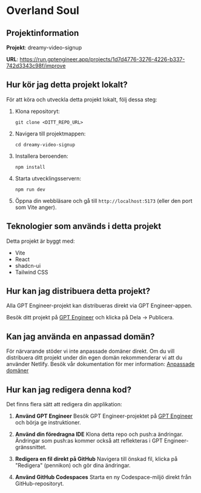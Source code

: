 # Overland Soul

## Projektinformation

**Projekt**: dreamy-video-signup

**URL**: https://run.gptengineer.app/projects/1d7d4776-3276-4226-b337-742d3343c98f/improve

## Hur kör jag detta projekt lokalt?

För att köra och utveckla detta projekt lokalt, följ dessa steg:

1. Klona repositoryt:
   ```
   git clone <DITT_REPO_URL>
   ```

2. Navigera till projektmappen:
   ```
   cd dreamy-video-signup
   ```

3. Installera beroenden:
   ```
   npm install
   ```

4. Starta utvecklingsservern:
   ```
   npm run dev
   ```

5. Öppna din webbläsare och gå till `http://localhost:5173` (eller den port som Vite anger).

## Teknologier som används i detta projekt

Detta projekt är byggt med:

- Vite
- React
- shadcn-ui
- Tailwind CSS

## Hur kan jag distribuera detta projekt?

Alla GPT Engineer-projekt kan distribueras direkt via GPT Engineer-appen.

Besök ditt projekt på [GPT Engineer](https://gptengineer.app/projects/1d7d4776-3276-4226-b337-742d3343c98f/improve) och klicka på Dela -> Publicera.

## Kan jag använda en anpassad domän?

För närvarande stöder vi inte anpassade domäner direkt. Om du vill distribuera ditt projekt under din egen domän rekommenderar vi att du använder Netlify. Besök vår dokumentation för mer information: [Anpassade domäner](https://docs.gptengineer.app/tips-tricks/custom-domain/)

## Hur kan jag redigera denna kod?

Det finns flera sätt att redigera din applikation:

1. **Använd GPT Engineer**
   Besök GPT Engineer-projektet på [GPT Engineer](https://gptengineer.app/projects/1d7d4776-3276-4226-b337-742d3343c98f/improve) och börja ge instruktioner.

2. **Använd din föredragna IDE**
   Klona detta repo och push:a ändringar. Ändringar som push:as kommer också att reflekteras i GPT Engineer-gränssnittet.

3. **Redigera en fil direkt på GitHub**
   Navigera till önskad fil, klicka på "Redigera" (pennikon) och gör dina ändringar.

4. **Använd GitHub Codespaces**
   Starta en ny Codespace-miljö direkt från GitHub-repositoryt.